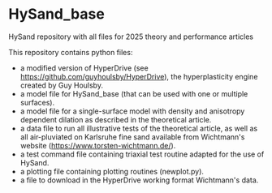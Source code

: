 # HySand_base
HySand repository with all files for 2025 theory and performance articles

This repository contains python files:
- a modified version of HyperDrive (see https://github.com/guyhoulsby/HyperDrive), the hyperplasticity engine created by Guy Houlsby.
- a model file for HySand_base (that can be used with one or multiple surfaces).
- a model file for a single-surface model with density and anisotropy dependent dilation as described in the theoretical article.
- a data file to run all illustrative tests of the theoretical article, as well as all air-pluviated on Karlsruhe fine sand available from Wichtmann's website (https://www.torsten-wichtmann.de/).
- a test command file containing triaxial test routine adapted for the use of HySand.
- a plotting file containing plotting routines (newplot.py).
- a file to download in the HyperDrive working format Wichtmann's data.
